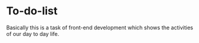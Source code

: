 # To-do-list
Basically this is a task of front-end development which shows the activities of our day to day life. 
